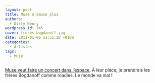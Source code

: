 ```yaml
---
layout: post
title: Muse n'amuse plus
authors:
  - Dirty Henry
wordpress_id: 745
cover: freres-bogdanoff.jpg
date: 2011-01-06 11:51:20 +0100
categories:
  - Artistes
tags:
  - Muse
---
```


[Muse veut faire un concert dans l’espace](http://www.nme.com/news/muse/54418).
À leur place, je prendrais les frères Bogdanoff comme roadies. Le monde va mal !

